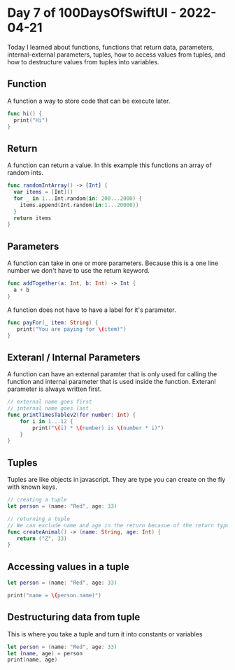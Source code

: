 # Day 7 of 100DaysOfSwiftUI - 2022-04-21

Today I learned about functions, functions that return data, parameters, internal-external parameters, tuples, how to access values from tuples, and how to destructure values from tuples into variables.

## Function

A function a way to store code that can be execute later. 

```swift
func hi() {
  print("Hi")
}
```



## Return

A function can return a value.  In this example this functions an array of random ints.

```swift
func randomIntArray() -> [Int] {
  var items = [Int]()
  for _ in 1...Int.random(in: 200...2000) {
    items.append(Int.random(in:1...20000))
  }
  return items
}
```

## Parameters

A function can take in one or more parameters.  Because this is a one line number we don't have to use the return keyword.

```swift
func addTogether(a: Int, b: Int) -> Int {
  a + b
}
```

A function does not have to have a label for it's parameter.

```swift
func payFor(_ item: String) {
   print("You are paying for \(item)")
}
```

##  Exteranl / Internal Parameters

A function can have an external paramter that is only used for calling the function and internal parameter that is used inside the function.  Exteranl parameter is always written first.

```swift
// external name goes first
// internal name goes last
func printTimesTablev2(for number: Int) {
    for i in 1...12 {
        print("\(i) * \(number) is \(number * i)")
    }
}
```

## Tuples

Tuples are like objects in javascript.  They are type you can create on the fly with known keys.  

```swift
// creating a tuple
let person = (name: "Red", age: 33)

// returning a tuple
// We can exclude name and age in the return becasue of the return type
func createAnimal() -> (name: String, age: Int) {
   return ("Z", 33)
}

```

## Accessing values in a tuple

```swift
let person = (name: "Red", age: 33)

print("name = \(person.name)")

```

## Destructuring data from tuple

This is where you take a tuple and turn it into constants or variables

```swift
let person = (name: "Red", age: 33)
let (name, age) = person
print(name, age)
```
